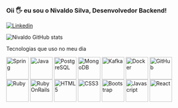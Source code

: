 ### Oii 🖐️ eu sou o Nivaldo Silva, Desenvolvedor Backend!
[![Linkedin](https://img.shields.io/badge/LinkedIn-0077B5?style=for-the-badge&logo=linkedin&logoColor=white)](https://www.linkedin.com/in/nivaldo-silva-5a8335289) 


![Nivaldo GitHub stats](https://github-readme-stats.vercel.app/api?username=Nivaldo-Silva&show_icons=true&theme=tokyonight)

Tecnologias que uso no meu dia

<div style = "display:inline_block" />
<img align="center" alt="Spring" src="https://cdn.jsdelivr.net/gh/devicons/devicon@latest/icons/spring/spring-original.svg" width="60" height="60" style="max-width":100%;/>
<img align="center" alt="Java" src="https://cdn.jsdelivr.net/gh/devicons/devicon@latest/icons/java/java-original.svg" width="60" height="60" style="max-width":100%;/>
<img align="center" alt="PostgreSQL" src="https://cdn.jsdelivr.net/gh/devicons/devicon@latest/icons/postgresql/postgresql-original.svg" width="60" height="60" style="max-
  width":100%;/>
<img align="center" alt="MongoDB" src="https://cdn.jsdelivr.net/gh/devicons/devicon@latest/icons/mongodb/mongodb-original.svg" width="60" height="60" style="max-width":100%;/>
   <img align="center" alt="Kafka" src="https://cdn.jsdelivr.net/gh/devicons/devicon@latest/icons/apachekafka/apachekafka-original.svg" width="60" height="60" style="max-width":100%;/>
<img align="center" alt="Docker" src="https://cdn.jsdelivr.net/gh/devicons/devicon@latest/icons/docker/docker-original.svg" width="60" height="60" style="max-width":100%;/>
  <img align="center" alt="GitHub" src="https://cdn.jsdelivr.net/gh/devicons/devicon@latest/icons/github/github-original.svg" width="60" height="60" style="max-width":100%;/>
  <img align="center" alt="Ruby" src="https://cdn.jsdelivr.net/gh/devicons/devicon@latest/icons/ruby/ruby-original.svg" width="60" height="60" style="max-width":100%;/>
  <img align="center" alt="RubyOnRails" src="https://cdn.jsdelivr.net/gh/devicons/devicon@latest/icons/rails/rails-original-wordmark.svg" width="60" height="60" style="max-width":100%;/>
  <img align="center" alt="HTML5" src="https://cdn.jsdelivr.net/gh/devicons/devicon@latest/icons/html5/html5-original.svg" width="60" height="60" style="max-width":100%;/>
  <img align="center" alt="CSS3" src="https://cdn.jsdelivr.net/gh/devicons/devicon@latest/icons/css3/css3-original.svg" width="60" height="60" style="max-width":100%;/>
  <img align="center" alt="Bootstrap" src="https://cdn.jsdelivr.net/gh/devicons/devicon@latest/icons/bootstrap/bootstrap-original.svg" width="60" height="60" style="max-width":100%;/>
  <img align="center" alt="Javascript" src="https://cdn.jsdelivr.net/gh/devicons/devicon@latest/icons/javascript/javascript-original.svg" width="60" height="60" style="max-width":100%;/>
  <img align="center" alt="React" src="https://cdn.jsdelivr.net/gh/devicons/devicon@latest/icons/react/react-original.svg" width="60" height="60" style="max-width":100%;/>
<div/><br/>


